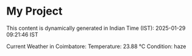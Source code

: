 # My Project

This content is dynamically generated in Indian Time (IST): 2025-01-29 09:21:46 IST


Current Weather in Coimbatore:
Temperature: 23.88 °C
Condition: haze

